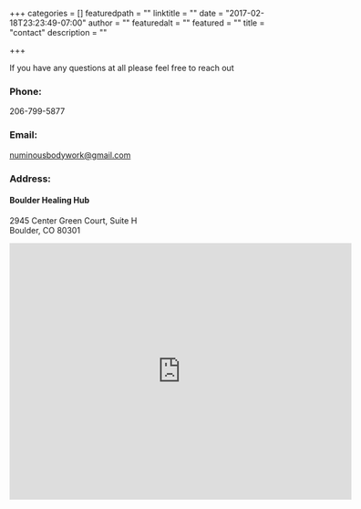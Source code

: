 +++
categories = []
featuredpath = ""
linktitle = ""
date = "2017-02-18T23:23:49-07:00"
author = ""
featuredalt = ""
featured = ""
title = "contact"
description = ""

+++

If you have any questions at all please feel free to reach out

### Phone: 

206-799-5877

### Email: 

[numinousbodywork@gmail.com](mailto:numinousbodywork@mgail.com)

### Address:

#### Boulder Healing Hub

2945 Center Green Court, Suite H
<br>
Boulder, CO 80301

<iframe src="https://www.google.com/maps/embed?pb=!1m18!1m12!1m3!1d24440.8566225271!2d-105.26377336102061!3d40.028388679412295!2m3!1f0!2f0!3f0!3m2!1i1024!2i768!4f13.1!3m3!1m2!1s0x876bee7450bdec2f%3A0x66500b3f45c7e12d!2s2945+Center+Green+Ct+h%2C+Boulder%2C+CO+80301!5e0!3m2!1sen!2sus!4v1489967366851" width="600" height="450" frameborder="0" style="border:0" allowfullscreen></iframe>



